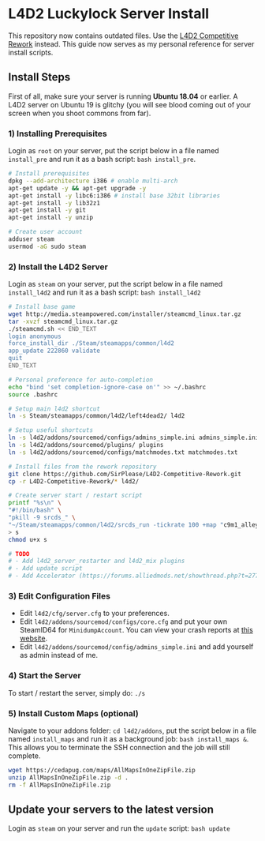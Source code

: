 # L4D2 Luckylock Server Install

This repository now contains outdated files. Use the [L4D2 Competitive Rework](https://github.com/SirPlease/L4D2-Competitive-Rework) instead. This guide now serves as my personal reference for server install scripts.

## Install Steps

First of all, make sure your server is running **Ubuntu 18.04** or earlier. A L4D2 server on Ubuntu 19 is glitchy (you will see blood coming out of your screen when you shoot commons from far).  

### 1) Installing Prerequisites

Login as `root` on your server, put the script below in a file named `install_pre` and run it as a bash script: `bash install_pre`.

``` bash
# Install prerequisites
dpkg --add-architecture i386 # enable multi-arch
apt-get update -y && apt-get upgrade -y
apt-get install -y libc6:i386 # install base 32bit libraries
apt-get install -y lib32z1
apt-get install -y git
apt-get install -y unzip

# Create user account
adduser steam
usermod -aG sudo steam
```

### 2) Install the L4D2 Server

Login as `steam` on your server, put the script below in a file named `install_l4d2` and run it as a bash script: `bash install_l4d2`

``` bash
# Install base game
wget http://media.steampowered.com/installer/steamcmd_linux.tar.gz
tar -xvzf steamcmd_linux.tar.gz
./steamcmd.sh << END_TEXT
login anonymous
force_install_dir ./Steam/steamapps/common/l4d2
app_update 222860 validate
quit
END_TEXT

# Personal preference for auto-completion
echo "bind 'set completion-ignore-case on'" >> ~/.bashrc
source .bashrc

# Setup main l4d2 shortcut
ln -s Steam/steamapps/common/l4d2/left4dead2/ l4d2

# Setup useful shortcuts
ln -s l4d2/addons/sourcemod/configs/admins_simple.ini admins_simple.ini
ln -s l4d2/addons/sourcemod/plugins/ plugins
ln -s l4d2/addons/sourcemod/configs/matchmodes.txt matchmodes.txt

# Install files from the rework repository
git clone https://github.com/SirPlease/L4D2-Competitive-Rework.git
cp -r L4D2-Competitive-Rework/* l4d2/

# Create server start / restart script
printf "%s\n" \
"#!/bin/bash" \
"pkill -9 srcds_" \
"~/Steam/steamapps/common/l4d2/srcds_run -tickrate 100 +map "c9m1_alleys" +sv_clockcorrection_msecs 15 -timeout 10 -port 27015 +precache_all_survivors 1 &>> servLog &" \
> s
chmod u+x s

# TODO
# - Add l4d2_server_restarter and l4d2_mix plugins
# - Add update script
# - Add Accelerator (https://forums.alliedmods.net/showthread.php?t=277703&)
```

### 3) Edit Configuration Files

- Edit `l4d2/cfg/server.cfg` to your preferences.  
- Edit `l4d2/addons/sourcemod/configs/core.cfg` and put your own SteamID64 for `MinidumpAccount`. You can view your crash reports at [this website](https://crash.limetech.org/).
- Edit `l4d2/addons/sourcemod/config/admins_simple.ini` and add yourself as admin instead of me.

### 4) Start the Server

To start / restart the server, simply do: `./s`

### 5) Install Custom Maps (optional)

Navigate to your addons folder: `cd l4d2/addons`, put the script below in a file named `install_maps` and run it as a background job: `bash install_maps &`. This allows you to terminate the SSH connection and the job will still complete.

``` bash
wget https://cedapug.com/maps/AllMapsInOneZipFile.zip
unzip AllMapsInOneZipFile.zip -d .
rm -f AllMapsInOneZipFile.zip
```

## Update your servers to the latest version

Login as `steam` on your server and run the `update` script: `bash update`
